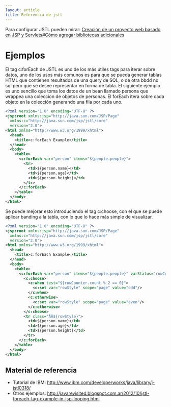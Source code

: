 ```yaml
---
layout: article
title: Referencia de jstl
---
```


Para configurar JSTL pueden mirar: [Creación de un proyecto web basado en JSP y Servlets\#Cómo agregar bibliotecas adicionales](creacion-de-un-proyecto-web-basado-en-jsp-y-servlets-como-agregar-bibliotecas-adicionales.html)

# Ejemplos

El tag c:forEach de JSTL es uno de los más útiles tags para iterar sobre datos, uno de los usos más comunos es para que
se pueda generar tablas HTML que contienen resultados de una query de SQL, o de otra bbdd no sql pero que se desee representar
en forma de tabla. El siguiente ejemplo es uno sencillo que toma los datos de un bean llamado persona que wrappea una
coleccion de objetos de personas. El forEach itera sobre cada objeto en la colección generando una fila por cada uno.
 
```xml
<?xml version="1.0" encoding="UTF-8" ?>
<jsp:root xmlns:jsp="http://java.sun.com/JSP/Page" 
  xmlns:c="http://java.sun.com/jsp/jstl/core" 
  version="2.0">
<html xmlns="http://www.w3.org/1999/xhtml">
  <head>
    <title>c:forEach Example</title>
  </head>
  <body>
    <table>
      <c:forEach var="person" items="${people.people}">
        <tr>
          <td>${person.name}</td>
          <td>${person.age}</td>
          <td>${person.height}</td>
        </tr>
      </c:forEach>
    </table>
  </body>
</html>
```

Se puede mejorar esto introduciendo el tag c:choose, con el que se puede aplicar banding a la tabla, con lo que lo hace 
más simple de visualizar. 

```xml
<?xml version="1.0" encoding="UTF-8" ?>
<jsp:root xmlns:jsp="http://java.sun.com/JSP/Page" 
  xmlns:c="http://java.sun.com/jsp/jstl/core" 
  version="2.0">
<html xmlns="http://www.w3.org/1999/xhtml">
  <head>
    <title>c:forEach Example</title>
  </head>
  <body>
    <table>
      <c:forEach var="person" items="${people.people}" varStatus="rowCounter">
        <c:choose>
          <c:when test="${rowCounter.count % 2 == 0}">
            <c:set var="rowStyle" scope="page" value="odd"/>
          </c:when>
          <c:otherwise>
            <c:set var="rowStyle" scope="page" value="even"/>
          </c:otherwise>
        </c:choose>
        <tr class="ÃÂ${rowStyle}">
          <td>${person.name}</td>
          <td>${person.age}</td>
          <td>${person.height}</td>
        </tr>
      </c:forEach>
    </table>
  </body>
</html>
```


Material de referencia
----------------------

-   Tutorial de IBM: <http://www.ibm.com/developerworks/java/library/j-jstl0318/>
-   Otros ejemplos: <http://javarevisited.blogspot.com.ar/2012/10/jstl-foreach-tag-example-in-jsp-looping.html>

